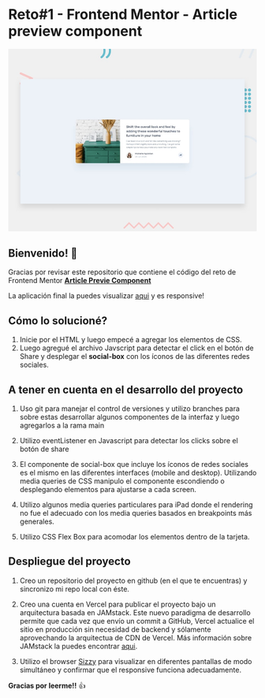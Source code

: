 # Reto#1 - Frontend Mentor - Article preview component

![Design preview for the Article preview component coding challenge](./design/desktop-preview.jpg)

## Bienvenido! 👋

Gracias por revisar este repositorio que contiene el código del reto de Frontend Mentor [**Article Previe Component**](https://www.frontendmentor.io/challenges/article-preview-component-dYBN_pYFT)

La aplicación final la puedes visualizar [aqui](https://article-preview-component-jet-sigma.vercel.app/) y es responsive!

## Cómo lo solucioné?

1. Inicie por el HTML y luego empecé a agregar los elementos de CSS.
2. Luego agregué el archivo Javscript para detectar el click en el botón de Share y desplegar el **social-box** con los íconos de las diferentes redes sociales.


## A tener en cuenta en el desarrollo del proyecto

1. Uso git para manejar el control de versiones y utilizo branches para sobre estas desarrollar algunos componentes de la interfaz y luego agregarlos a la rama main

2. Utilizo eventListener en Javascript para detectar los clicks sobre el botón de share

3. El componente de social-box que incluye los íconos de redes sociales es el mismo en las diferentes interfaces (mobile and desktop). Utilizando media queries de CSS manipulo el componente escondiendo o desplegando elementos para ajustarse a cada screen.

4. Utilizo algunos media queries particulares para iPad donde el rendering no fue el adecuado con los media queries basados en breakpoints más generales.

5. Utilizo CSS Flex Box para acomodar los elementos dentro de la tarjeta.

## Despliegue del proyecto

1. Creo un repositorio del proyecto en github (en el que te encuentras) y sincronizo mi repo local con éste.

2. Creo una cuenta en Vercel para publicar el proyecto bajo un arquitectura basada en JAMstack. Este nuevo paradigma de desarrollo permite que cada vez que envío un commit a GitHub, Vercel actualice el sitio en producción sin necesidad de backend y sólamente aprovechando la arquitectua de CDN de Vercel. Más información sobre JAMstack la puedes encontrar [aqui](https://jamstack.org/).

3. Utilizo el browser [Sizzy](https://bit.ly/fm-sizzy) para visualizar en diferentes pantallas de modo simultáneo y confirmar que el responsive funciona adecuadamente. 

**Gracias por leerme!!** 👍